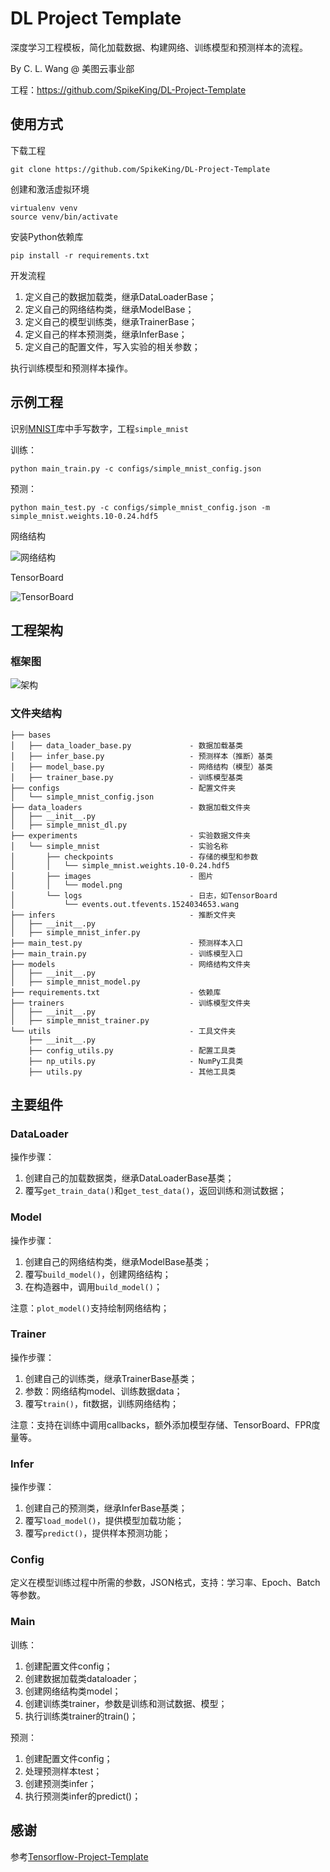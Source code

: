 # DL Project Template

深度学习工程模板，简化加载数据、构建网络、训练模型和预测样本的流程。

By C. L. Wang @ 美图云事业部

工程：https://github.com/SpikeKing/DL-Project-Template

## 使用方式

下载工程

```text
git clone https://github.com/SpikeKing/DL-Project-Template
```

创建和激活虚拟环境

```text
virtualenv venv
source venv/bin/activate
```

安装Python依赖库

```text
pip install -r requirements.txt
```

开发流程

1. 定义自己的数据加载类，继承DataLoaderBase；
2. 定义自己的网络结构类，继承ModelBase；
3. 定义自己的模型训练类，继承TrainerBase；
4. 定义自己的样本预测类，继承InferBase；
4. 定义自己的配置文件，写入实验的相关参数；

执行训练模型和预测样本操作。

## 示例工程

识别[MNIST](http://yann.lecun.com/exdb/mnist/)库中手写数字，工程``simple_mnist``

训练：

```text
python main_train.py -c configs/simple_mnist_config.json
```

预测：

```text
python main_test.py -c configs/simple_mnist_config.json -m simple_mnist.weights.10-0.24.hdf5
```

网络结构

![网络结构](doc/model.png)

TensorBoard

![TensorBoard](doc/tb.png)

## 工程架构

### 框架图

![架构](doc/arc.png)

### 文件夹结构

```text
├── bases
│   ├── data_loader_base.py             - 数据加载基类
│   ├── infer_base.py                   - 预测样本（推断）基类
│   ├── model_base.py                   - 网络结构（模型）基类
│   ├── trainer_base.py                 - 训练模型基类
├── configs                             - 配置文件夹
│   └── simple_mnist_config.json
├── data_loaders                        - 数据加载文件夹
│   ├── __init__.py
│   ├── simple_mnist_dl.py
├── experiments                         - 实验数据文件夹
│   └── simple_mnist                    - 实验名称
│       ├── checkpoints                 - 存储的模型和参数
│       │   └── simple_mnist.weights.10-0.24.hdf5
│       ├── images                      - 图片
│       │   └── model.png
│       └── logs                        - 日志，如TensorBoard
│           └── events.out.tfevents.1524034653.wang
├── infers                              - 推断文件夹
│   ├── __init__.py
│   ├── simple_mnist_infer.py
├── main_test.py                        - 预测样本入口
├── main_train.py                       - 训练模型入口
├── models                              - 网络结构文件夹
│   ├── __init__.py
│   ├── simple_mnist_model.py
├── requirements.txt                    - 依赖库
├── trainers                            - 训练模型文件夹
│   ├── __init__.py
│   ├── simple_mnist_trainer.py
└── utils                               - 工具文件夹
    ├── __init__.py
    ├── config_utils.py                 - 配置工具类
    ├── np_utils.py                     - NumPy工具类
    ├── utils.py                        - 其他工具类
```

## 主要组件

### DataLoader

操作步骤：

1. 创建自己的加载数据类，继承DataLoaderBase基类；
2. 覆写``get_train_data()``和``get_test_data()``，返回训练和测试数据；

### Model

操作步骤：

1. 创建自己的网络结构类，继承ModelBase基类；
2. 覆写``build_model()``，创建网络结构；
3. 在构造器中，调用``build_model()``；

注意：``plot_model()``支持绘制网络结构；

### Trainer

操作步骤：

1. 创建自己的训练类，继承TrainerBase基类；
2. 参数：网络结构model、训练数据data；
3. 覆写``train()``，fit数据，训练网络结构；

注意：支持在训练中调用callbacks，额外添加模型存储、TensorBoard、FPR度量等。

### Infer

操作步骤：

1. 创建自己的预测类，继承InferBase基类；
2. 覆写``load_model()``，提供模型加载功能；
3. 覆写``predict()``，提供样本预测功能；


### Config

定义在模型训练过程中所需的参数，JSON格式，支持：学习率、Epoch、Batch等参数。

### Main

训练：

1. 创建配置文件config；
2. 创建数据加载类dataloader；
3. 创建网络结构类model；
4. 创建训练类trainer，参数是训练和测试数据、模型；
5. 执行训练类trainer的train()；

预测：

1. 创建配置文件config；
2. 处理预测样本test；
3. 创建预测类infer；
4. 执行预测类infer的predict()；

## 感谢

参考[Tensorflow-Project-Template](https://github.com/MrGemy95/Tensorflow-Project-Template)





